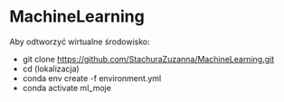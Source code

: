 # MachineLearning
Aby odtworzyć wirtualne środowisko:
- git clone https://github.com/StachuraZuzanna/MachineLearning.git
- cd (lokalizacja)
- conda env create -f environment.yml 
- conda activate ml_moje
